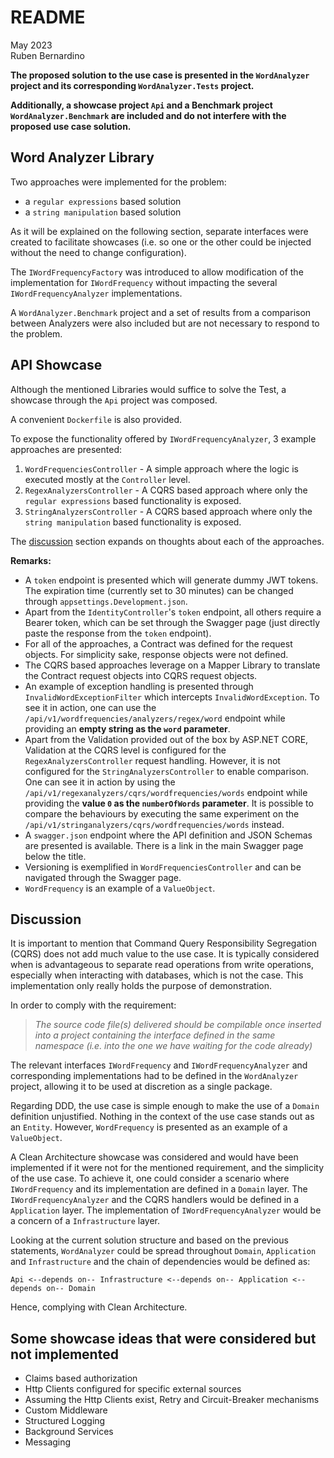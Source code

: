 # README
May 2023  
Ruben Bernardino

**The proposed solution to the use case is presented in the `WordAnalyzer` project and its corresponding `WordAnalyzer.Tests` project.**

**Additionally, a showcase project `Api` and a Benchmark project `WordAnalyzer.Benchmark` are included and do not interfere with the proposed use case solution.**

## Word Analyzer Library

Two approaches were implemented for the problem:

- a `regular expressions` based solution
- a `string manipulation` based solution

As it will be explained on the following section, separate interfaces were created to facilitate showcases (i.e. so one or the other could be injected without the need to change configuration).

The `IWordFrequencyFactory` was introduced to allow modification of the implementation for `IWordFrequency` without impacting the several `IWordFrequencyAnalyzer` implementations.

A `WordAnalyzer.Benchmark` project and a set of results from a comparison between Analyzers were also included but are not necessary to respond to the problem.

## API Showcase

Although the mentioned Libraries would suffice to solve the Test, a showcase through the `Api` project was composed.

A convenient `Dockerfile` is also provided.

To expose the functionality offered by `IWordFrequencyAnalyzer`, 3 example approaches are presented:

1. `WordFrequenciesController` - A simple approach where the logic is executed mostly at the `Controller` level.
2. `RegexAnalyzersController` - A CQRS based approach where only the `regular expressions` based functionality is exposed.
3. `StringAnalyzersController` - A CQRS based approach where only the `string manipulation` based functionality is exposed.

The [discussion](#discussion) section expands on thoughts about each of the approaches.

**Remarks:**

- A `token` endpoint is presented which will generate dummy JWT tokens. The expiration time (currently set to 30 minutes) can be changed through `appsettings.Development.json`.
- Apart from the `IdentityController`'s `token` endpoint, all others require a Bearer token, which can be set through the Swagger page (just directly paste the response from the `token` endpoint).
- For all of the approaches, a Contract was defined for the request objects. For simplicity sake, response objects were not defined.
- The CQRS based approaches leverage on a Mapper Library to translate the Contract request objects into CQRS request objects.
- An example of exception handling is presented through `InvalidWordExceptionFilter` which intercepts `InvalidWordException`. To see it in action, one can use the `/api/v1/wordfrequencies/analyzers/regex/word` endpoint while providing an **empty string as the `word` parameter**.
- Apart from the Validation provided out of the box by ASP.NET CORE, Validation at the CQRS level is configured for the `RegexAnalyzersController` request handling. However, it is not configured for the `StringAnalyzersController` to enable comparison. One can see it in action by using the `/api/v1/regexanalyzers/cqrs/wordfrequencies/words` endpoint while providing the **value `0` as the `numberOfWords` parameter**. It is possible to compare the behaviours by executing the same experiment on the `/api/v1/stringanalyzers/cqrs/wordfrequencies/words` instead.
- A `swagger.json` endpoint where the API definition and JSON Schemas are presented is available. There is a link in the main Swagger page below the title.
- Versioning is exemplified in `WordFrequenciesController` and can be navigated through the Swagger page.
- `WordFrequency` is an example of a `ValueObject`.

## Discussion

It is important to mention that Command Query Responsibility Segregation (CQRS) does not add much value to the use case. It is typically considered when is advantageous to separate read operations from write operations, especially when interacting with databases, which is not the case. This implementation only really holds the purpose of demonstration.

In order to comply with the requirement:

> *The source code file(s) delivered should be compilable once inserted into a project 
containing the interface defined in the same namespace (i.e. into the one we have waiting 
for the code already)*

The relevant interfaces `IWordFrequency` and `IWordFrequencyAnalyzer` and corresponding implementations had to be defined in the `WordAnalyzer` project, allowing it to be used at discretion as a single package.

Regarding DDD, the use case is simple enough to make the use of a `Domain` definition unjustified. Nothing in the context of the use case stands out as an `Entity`. However, `WordFrequency` is presented as an example of a `ValueObject`. 

A Clean Architecture showcase was considered and would have been implemented if it were not for the mentioned requirement, and the simplicity of the use case. To achieve it, one could consider a scenario where `IWordFrequency` and its implementation are defined in a `Domain` layer. The `IWordFrequencyAnalyzer` and the CQRS handlers would be defined in a `Application` layer. The implementation of `IWordFrequencyAnalyzer` would be a concern of a `Infrastructure` layer.

Looking at the current solution structure and based on the previous statements, `WordAnalyzer` could be spread throughout `Domain`, `Application` and `Infrastructure` and the chain of dependencies would be defined as:

`Api <--depends on-- Infrastructure <--depends on-- Application <--depends on-- Domain`

Hence, complying with Clean Architecture.

## Some showcase ideas that were considered but not implemented

- Claims based authorization
- Http Clients configured for specific external sources
- Assuming the Http Clients exist, Retry and Circuit-Breaker mechanisms
- Custom Middleware
- Structured Logging
- Background Services
- Messaging
